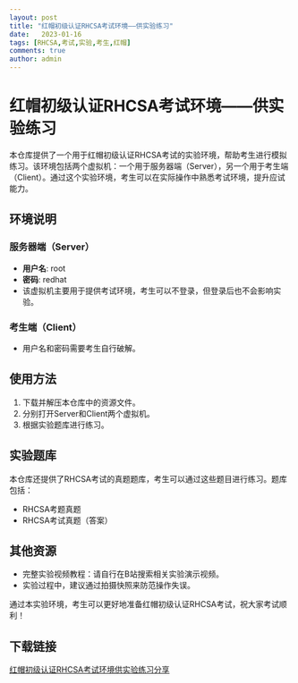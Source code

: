 ```yaml
---
layout: post
title: "红帽初级认证RHCSA考试环境——供实验练习"
date:   2023-01-16
tags: [RHCSA,考试,实验,考生,红帽]
comments: true
author: admin
---
```

# 红帽初级认证RHCSA考试环境——供实验练习

本仓库提供了一个用于红帽初级认证RHCSA考试的实验环境，帮助考生进行模拟练习。该环境包括两个虚拟机：一个用于服务器端（Server），另一个用于考生端（Client）。通过这个实验环境，考生可以在实际操作中熟悉考试环境，提升应试能力。

## 环境说明

### 服务器端（Server）
- **用户名**: root
- **密码**: redhat
- 该虚拟机主要用于提供考试环境，考生可以不登录，但登录后也不会影响实验。

### 考生端（Client）
- 用户名和密码需要考生自行破解。

## 使用方法

1. 下载并解压本仓库中的资源文件。
2. 分别打开Server和Client两个虚拟机。
3. 根据实验题库进行练习。

## 实验题库

本仓库还提供了RHCSA考试的真题题库，考生可以通过这些题目进行练习。题库包括：
- RHCSA考题真题
- RHCSA考试真题（答案）

## 其他资源

- 完整实验视频教程：请自行在B站搜索相关实验演示视频。
- 实验过程中，建议通过拍摄快照来防范操作失误。

通过本实验环境，考生可以更好地准备红帽初级认证RHCSA考试，祝大家考试顺利！

## 下载链接

[红帽初级认证RHCSA考试环境供实验练习分享](https://pan.quark.cn/s/c705a52f8a4c)